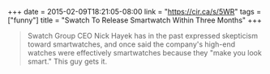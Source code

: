 +++
date = 2015-02-09T18:21:05-08:00
link = "https://cir.ca/s/5WR"
tags = ["funny"]
title = "Swatch To Release Smartwatch Within Three Months"
+++

>Swatch Group CEO Nick Hayek has in the past expressed skepticism toward smartwatches, and once said the company's high-end watches were effectively smartwatches because they "make you look smart." This guy gets it.
